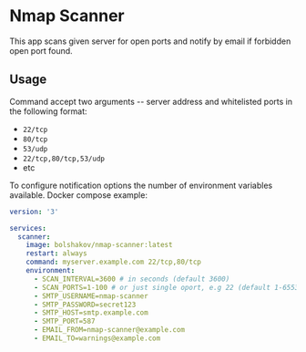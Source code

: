 # Nmap Scanner

This app scans given server for open ports and notify by email if forbidden open port found.

## Usage

Command accept two arguments -- server address and whitelisted ports in the following format:

* `22/tcp`
* `80/tcp`
* `53/udp`
* `22/tcp,80/tcp,53/udp`
* etc

To configure notification options the number of environment variables available. Docker compose example:

```yml
version: '3'

services:
  scanner:
    image: bolshakov/nmap-scanner:latest
    restart: always
    command: myserver.example.com 22/tcp,80/tcp
    environment:
      - SCAN_INTERVAL=3600 # in seconds (default 3600)
      - SCAN_PORTS=1-100 # or just single oport, e.g 22 (default 1-65535)
      - SMTP_USERNAME=nmap-scanner
      - SMTP_PASSWORD=secret123
      - SMTP_HOST=smtp.example.com
      - SMTP_PORT=587
      - EMAIL_FROM=nmap-scanner@example.com
      - EMAIL_TO=warnings@example.com
``` 
